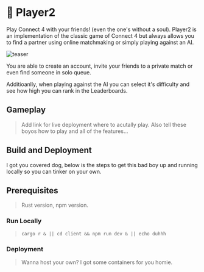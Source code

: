 # 🤖 Player2

Play Connect 4 with your friends! (even the one's without a soul). Player2 is an implementation of the classic game of Connect 4 but always allows you to find a partner using online matchmaking or simply playing against an AI.

![teaser]("/images/v1-screenshot.png")

You are able to create an account, invite your friends to a private match or even find someone in solo queue.

Additioanlly, when playing against the AI you can select it's difficulty and see how high you can rank in the Leaderboards.


## Gameplay

> Add link for live deployment where to acutally play.
> Also tell these boyos how to play and all of the features...

## Build and Deployment

I got you covered dog, below is the steps to get this bad boy up and running locally so you can tinker on your own.

## Prerequisites

> Rust version, npm version.

### Run Locally

> `cargo r & || cd client && npm run dev & || echo duhhh`

### Deployment

> Wanna host your own? I got some containers for you homie.


